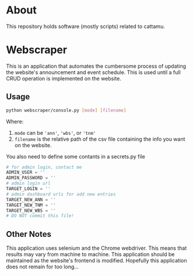 # About
This repository holds software (mostly scripts) related to cattamu.

# Webscraper
This is an application that automates the cumbersome process of updating the website's announcement and event schedule. This is used until a full CRUD operation is implemented on the website.

## Usage
``` bash
python webscraper/console.py [mode] [filename]
```
Where:
1. `mode` can be `'ann'`, `'wbs'`, or `'tnm'`
2. `filename` is the relative path of the csv file containing the info you want on the website.

You also need to define some contants in a secrets.py file
``` python
# for admin login, contact me
ADMIN_USER = ''
ADMIN_PASSWORD = ''
# admin login url
TARGET_LOGIN = ''
# admin dashboard urls for add new entries
TARGET_NEW_ANN = '' 
TARGET_NEW_TNM = ''
TARGET_NEW_WBS = ''
# DO NOT commit this file!
```

## Other Notes
This application uses selenium and the Chrome webdriver. This means that results may vary from machine to machine.
This application should be maintained as the website's frontend is modified. Hopefully this application does not remain for too long...

